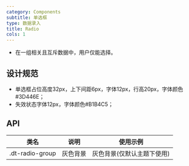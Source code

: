 ```yaml
---
category: Components
subtitle: 单选框
type: 数据录入
title: Radio
cols: 1
---
```


- 在一组相关且互斥数据中，用户仅能选择。

## 设计规范
- 单选框占位高度32px，上下间距6px，字体12px，行高20px，字体颜色#3D446E；
- 失效状态字体12px，字体颜色#B1B4C5；
## API

|类名  |说明  |使用示例  |
|---------|---------|---------|
|.dt-radio-group  | 灰色背景   | 灰色背景(仅默认主题下使用)   |
